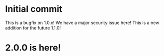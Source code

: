 # Initial commit

This is a bugfix on 1.0.x!
We have a major security issue here!
This is a new addition for the future 1.1.0!

# 2.0.0 is here!

